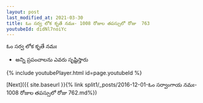 ```yaml
---
layout: post
last_modified_at: 2021-03-30
title: ఓం సర్వ లోక కృతే నమః- 1008 రోజుల తపస్సులో రోజు  763
youtubeId: didNl7noiYc
---
```

 
 
 ఓం సర్వ లోక కృతే నమః  
 
 -  అన్ని ప్రపంచాలను ఎవరు సృష్టిస్తారు 
 
  
 
  
 
 
 
 
 
 


{% include youtubePlayer.html id=page.youtubeId %}
 
[Next]({{ site.baseurl }}{% link  split1/_posts/2016-12-01-ఓం సర్వాంగాయ నమః- 1008 రోజుల తపస్సులో రోజు  762.md%})
 
